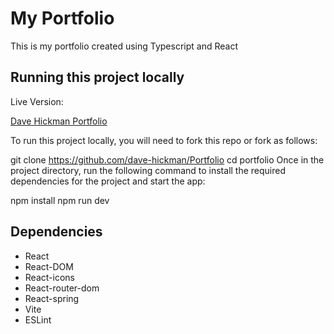 # My Portfolio
This is my portfolio created using Typescript and React

## Running this project locally

Live Version:

[Dave Hickman Portfolio](https://davehickmandev.co.uk)

To run this project locally, you will need to fork this repo or fork as follows:

git clone https://github.com/dave-hickman/Portfolio
cd portfolio
Once in the project directory, run the following command to install the required dependencies for the project and start the app:

npm install
npm run dev

## Dependencies

* React
* React-DOM
* React-icons
* React-router-dom
* React-spring
* Vite
* ESLint